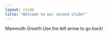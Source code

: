 ```yaml
---
layout: slide
title: "Welcome to our second slide!"
---
```

Mammoth Growth
Use the left arrow to go back!
